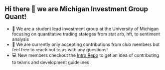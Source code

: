 ## Hi there 👋 we are Michigan Investment Group Quant!


- 🙋‍ We are a student lead investment group at the University of Michigan focusing on quantitative trading stateges from stat arb, hft, to sentiment analysis
- 🔨 We are currently only accepting contributions from club members but feel free to reach out to us with any questions!
- 💻 New members checkout the [Intro Repo](https://github.com/michigan-investment-group/mig-quant-code-base) to get an idea of contributing to teams and development guidelines

